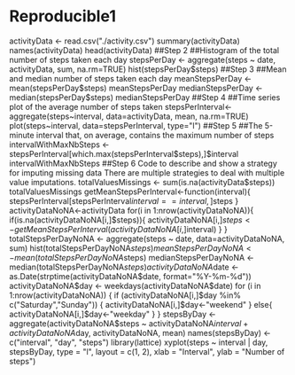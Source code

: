 # Reproducible1

activityData <- read.csv("./activity.csv")
summary(activityData)
names(activityData)
head(activityData)
##Step 2 ##Histogram of the total number of steps taken each day
stepsPerDay <- aggregate(steps ~ date, activityData, sum, na.rm=TRUE)
hist(stepsPerDay$steps)
##Step 3 ##Mean and median number of steps taken each day
meanStepsPerDay <- mean(stepsPerDay$steps)
meanStepsPerDay
medianStepsPerDay <- median(stepsPerDay$steps)
medianStepsPerDay
##Step 4 ##Time series plot of the average number of steps taken
stepsPerInterval<-aggregate(steps~interval, data=activityData, mean, na.rm=TRUE)
plot(steps~interval, data=stepsPerInterval, type="l")
##Step 5 ##The 5-minute interval that, on average, contains the maximum number of steps
intervalWithMaxNbSteps <- stepsPerInterval[which.max(stepsPerInterval$steps),]$interval
intervalWithMaxNbSteps
##Step 6 Code to describe and show a strategy for imputing missing data There are multiple strategies to deal with multiple value imputations.
totalValuesMissings <- sum(is.na(activityData$steps))
totalValuesMissings
getMeanStepsPerInterval<-function(interval){
    stepsPerInterval[stepsPerInterval$interval==interval,]$steps
}
activityDataNoNA<-activityData
for(i in 1:nrow(activityDataNoNA)){
    if(is.na(activityDataNoNA[i,]$steps)){
        activityDataNoNA[i,]$steps <- getMeanStepsPerInterval(activityDataNoNA[i,]$interval)
    }
}
totalStepsPerDayNoNA <- aggregate(steps ~ date, data=activityDataNoNA, sum)
hist(totalStepsPerDayNoNA$steps)
meanStepsPerDayNoNA <- mean(totalStepsPerDayNoNA$steps)
medianStepsPerDayNoNA <- median(totalStepsPerDayNoNA$steps)
activityDataNoNA$date <- as.Date(strptime(activityDataNoNA$date, format="%Y-%m-%d"))
activityDataNoNA$day <- weekdays(activityDataNoNA$date)
for (i in 1:nrow(activityDataNoNA)) {
    if (activityDataNoNA[i,]$day %in% c("Saturday","Sunday")) {
        activityDataNoNA[i,]$day<-"weekend"
    }
    else{
        activityDataNoNA[i,]$day<-"weekday"
    }
}
stepsByDay <- aggregate(activityDataNoNA$steps ~ activityDataNoNA$interval + activityDataNoNA$day, activityDataNoNA, mean)
names(stepsByDay) <- c("interval", "day", "steps")
library(lattice)
xyplot(steps ~ interval | day, stepsByDay, type = "l", layout = c(1, 2), 
    xlab = "Interval", ylab = "Number of steps")
